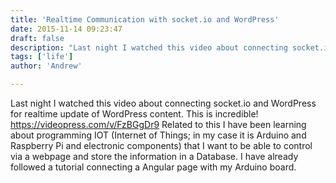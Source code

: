 ```yaml
---
title: 'Realtime Communication with socket.io and WordPress'
date: 2015-11-14 09:23:47
draft: false
description: "Last night I watched this video about connecting socket.io and WordPress for realtime update of WordPress content. This is incredible!"
tags: ['life']
author: 'Andrew'

---
```


Last night I watched this video about connecting socket.io and WordPress for realtime update of WordPress content. This is incredible! https://videopress.com/v/FzBGgDr9 Related to this I have been learning about programming IOT (Internet of Things; in my case it is Arduino and Raspberry Pi and electronic components) that I want to be able to control via a webpage and store the information in a Database. I have already followed a tutorial connecting a Angular page with my Arduino board.
